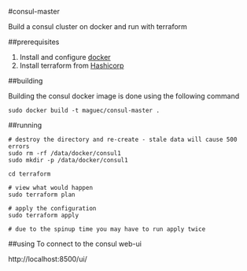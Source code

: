 #consul-master

Build a consul cluster on docker and run with terraform

##prerequisites

1) Install and configure [docker](http://docs.docker.com/linux/started/)
2) Install terraform from [Hashicorp](https://terraform.io/)


##building

Building the consul docker image is done using the following command

```
sudo docker build -t maguec/consul-master .
```

##running

```
# destroy the directory and re-create - stale data will cause 500 errors
sudo rm -rf /data/docker/consul1
sudo mkdir -p /data/docker/consul1

cd terraform

# view what would happen
sudo terraform plan

# apply the configuration
sudo terraform apply

# due to the spinup time you may have to run apply twice
```

##using
To connect to the consul web-ui

http://localhost:8500/ui/
